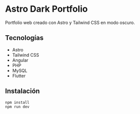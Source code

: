 # Astro Dark Portfolio

Portfolio web creado con Astro y Tailwind CSS en modo oscuro.

## Tecnologías

- Astro
- Tailwind CSS
- Angular
- PHP
- MySQL
- Flutter

## Instalación

```bash
npm install
npm run dev
```

